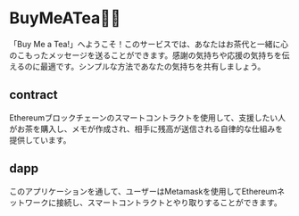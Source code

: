 # BuyMeATea🍵👋

「Buy Me a Tea!」へようこそ！このサービスでは、あなたはお茶代と一緒に心のこもったメッセージを送ることができます。感謝の気持ちや応援の気持ちを伝えるのに最適です。シンプルな方法であなたの気持ちを共有しましょう。

## contract
Ethereumブロックチェーンのスマートコントラクトを使用して、支援したい人がお茶を購入し、メモが作成され、相手に残高が送信される自律的な仕組みを提供しています。

## dapp
このアプリケーションを通して、ユーザーはMetamaskを使用してEthereumネットワークに接続し、スマートコントラクトとやり取りすることができます。
